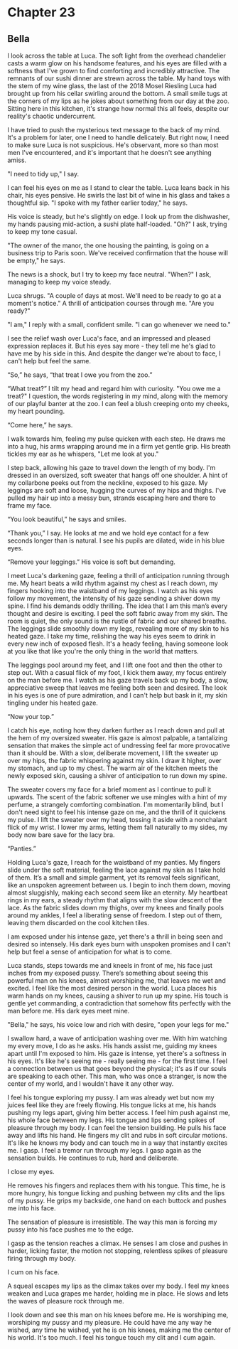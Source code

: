 # Chapter 23
## Bella
 
I look across the table at Luca. The soft light from the overhead chandelier casts a warm glow on his handsome features, and his eyes are filled with a softness that I've grown to find comforting and incredibly attractive. The remnants of our sushi dinner are strewn across the table. My hand toys with the stem of my wine glass, the last of the 2018 Mosel Riesling Luca had brought up from his cellar swirling around the bottom. A small smile tugs at the corners of my lips as he jokes about something from our day at the zoo. Sitting here in this kitchen, it's strange how normal this all feels, despite our reality's chaotic undercurrent.
 
I have tried to push the mysterious text message to the back of my mind. It's a problem for later, one I need to handle delicately. But right now, I need to make sure Luca is not suspicious. He's observant, more so than most men I've encountered, and it's important that he doesn't see anything amiss.
 
"I need to tidy up," I say.
 
I can feel his eyes on me as I stand to clear the table. Luca leans back in his chair, his eyes pensive. He swirls the last bit of wine in his glass and takes a thoughtful sip. "I spoke with my father earlier today," he says.
 
His voice is steady, but he's slightly on edge. I look up from the dishwasher, my hands pausing mid-action, a sushi plate half-loaded. "Oh?" I ask, trying to keep my tone casual.
 
"The owner of the manor, the one housing the painting, is going on a business trip to Paris soon. We've received confirmation that the house will be empty," he says.
 
The news is a shock, but I try to keep my face neutral. "When?" I ask, managing to keep my voice steady.
 
Luca shrugs. "A couple of days at most. We'll need to be ready to go at a moment's notice." A thrill of anticipation courses through me. "Are you ready?" 
 
"I am," I reply with a small, confident smile. "I can go whenever we need to."
 
I see the relief wash over Luca's face, and an impressed and pleased expression replaces it. But his eyes say more - they tell me he's glad to have me by his side in this. And despite the danger we're about to face, I can't help but feel the same.
 
“So,” he says, “that treat I owe you from the zoo.”
 
“What treat?” I tilt my head and regard him with curiosity. "You owe me a treat?" I question, the words registering in my mind, along with the memory of our playful banter at the zoo. I can feel a blush creeping onto my cheeks, my heart pounding.
 
“Come here,” he says.
 
I walk towards him, feeling my pulse quicken with each step. He draws me into a hug, his arms wrapping around me in a firm yet gentle grip. His breath tickles my ear as he whispers, "Let me look at you." 
 
I step back, allowing his gaze to travel down the length of my body. I'm dressed in an oversized, soft sweater that hangs off one shoulder. A hint of my collarbone peeks out from the neckline, exposed to his gaze. My leggings are soft and loose, hugging the curves of my hips and thighs. I've pulled my hair up into a messy bun, strands escaping here and there to frame my face.
 
“You look beautiful,” he says and smiles.
 
“Thank you,” I say. He looks at me and we hold eye contact for a few seconds longer than is natural. I see his pupils are dilated, wide in his blue eyes.
 
“Remove your leggings.” His voice is soft but demanding.
 
I meet Luca's darkening gaze, feeling a thrill of anticipation running through me. My heart beats a wild rhythm against my chest as I reach down, my fingers hooking into the waistband of my leggings. I watch as his eyes follow my movement, the intensity of his gaze sending a shiver down my spine. I find his demands oddly thrilling. The idea that I am this man’s every thought and desire is exciting. I peel the soft fabric away from my skin. The room is quiet, the only sound is the rustle of fabric and our shared breaths. The leggings slide smoothly down my legs, revealing more of my skin to his heated gaze. I take my time, relishing the way his eyes seem to drink in every new inch of exposed flesh. It's a heady feeling, having someone look at you like that like you're the only thing in the world that matters.
 
The leggings pool around my feet, and I lift one foot and then the other to step out. With a casual flick of my foot, I kick them away, my focus entirely on the man before me. I watch as his gaze travels back up my body, a slow, appreciative sweep that leaves me feeling both seen and desired. The look in his eyes is one of pure admiration, and I can't help but bask in it, my skin tingling under his heated gaze.
 
“Now your top.”
 
I catch his eye, noting how they darken further as I reach down and pull at the hem of my oversized sweater. His gaze is almost palpable, a tantalizing sensation that makes the simple act of undressing feel far more provocative than it should be. With a slow, deliberate movement, I lift the sweater up over my hips, the fabric whispering against my skin. I draw it higher, over my stomach, and up to my chest. The warm air of the kitchen meets the newly exposed skin, causing a shiver of anticipation to run down my spine.
 
The sweater covers my face for a brief moment as I continue to pull it upwards. The scent of the fabric softener we use mingles with a hint of my perfume, a strangely comforting combination. I'm momentarily blind, but I don't need sight to feel his intense gaze on me, and the thrill of it quickens my pulse. I lift the sweater over my head, tossing it aside with a nonchalant flick of my wrist. I lower my arms, letting them fall naturally to my sides, my body now bare save for the lacy bra.
 
“Panties.”
 
Holding Luca's gaze, I reach for the waistband of my panties. My fingers slide under the soft material, feeling the lace against my skin as I take hold of them. It’s a small and simple garment, yet its removal feels significant, like an unspoken agreement between us. I begin to inch them down, moving almost sluggishly, making each second seem like an eternity. My heartbeat rings in my ears, a steady rhythm that aligns with the slow descent of the lace. As the fabric slides down my thighs, over my knees and finally pools around my ankles, I feel a liberating sense of freedom. I step out of them, leaving them discarded on the cool kitchen tiles.
 
I am exposed under his intense gaze, yet there's a thrill in being seen and desired so intensely. His dark eyes burn with unspoken promises and I can't help but feel a sense of anticipation for what is to come.
 
Luca stands, steps towards me and kneels in front of me, his face just inches from my exposed pussy. There’s something about seeing this powerful man on his knees, almost worshiping me, that leaves me wet and excited. I feel like the most desired person in the world. Luca places his warm hands on my knees, causing a shiver to run up my spine. His touch is gentle yet commanding, a contradiction that somehow fits perfectly with the man before me. His dark eyes meet mine.
 
"Bella," he says, his voice low and rich with desire, "open your legs for me."
 
I swallow hard, a wave of anticipation washing over me. With him watching my every move, I do as he asks. His hands assist me, guiding my knees apart until I'm exposed to him. His gaze is intense, yet there's a softness in his eyes. It's like he's seeing me - really seeing me - for the first time. I feel a connection between us that goes beyond the physical; it's as if our souls are speaking to each other. This man, who was once a stranger, is now the center of my world, and I wouldn't have it any other way.
 
I feel his tongue exploring my pussy. I am was already wet but now my juices feel like they are freely flowing. His tongue licks at me, his hands pushing my legs apart, giving him better access. I feel him push against me, his whole face between my legs. His tongue and lips sending spikes of pleasure through my body. I can feel the tension building. He pulls his face away and lifts his hand. He fingers my clit and rubs in soft circular motions. It's like he knows my body and can touch me in a way that instantly excites me. I gasp. I feel a tremor run through my legs. I gasp again as the sensation builds. He continues to rub, hard and deliberate.
 
I close my eyes. 

He removes his fingers and replaces them with his tongue. This time, he is more hungry, his tongue licking and pushing between my clits and the lips of my pussy. He grips my backside, one hand on each buttock and pushes me into his face.
 
The sensation of pleasure is irresistible. The way this man is forcing my pussy into his face pushes me to the edge.
 
I gasp as the tension reaches a climax. He senses I am close and pushes in harder, licking faster, the motion not stopping, relentless spikes of pleasure firing through my body.
 
I cum on his face.
 
A squeal escapes my lips as the climax takes over my body. I feel my knees weaken and Luca grapes me harder, holding me in place. He slows and lets the waves of pleasure rock through me.
 
I look down and see this man on his knees before me. He is worshiping me, worshiping my pussy and my pleasure. He could have me any way he wished, any time he wished, yet he is on his knees, making me the center of his world. It's too much. I feel his tongue touch my clit and I cum again.